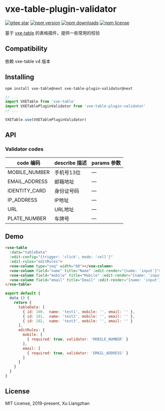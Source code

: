 # vxe-table-plugin-validator

[![gitee star](https://gitee.com/x-extends/vxe-table-plugin-validator/badge/star.svg?theme=dark)](https://gitee.com/x-extends/vxe-table-plugin-validator/stargazers)
[![npm version](https://img.shields.io/npm/v/vxe-table-plugin-validator.svg?style=flat-square)](https://www.npmjs.com/package/vxe-table-plugin-validator)
[![npm downloads](https://img.shields.io/npm/dm/vxe-table-plugin-validator.svg?style=flat-square)](http://npm-stat.com/charts.html?package=vxe-table-plugin-validator)
[![npm license](https://img.shields.io/github/license/mashape/apistatus.svg)](LICENSE)

基于 [vxe-table](https://github.com/x-extends/vxe-table) 的表格插件，提供一些常用的校验

## Compatibility

依赖 vxe-table v4 版本  

## Installing

```shell
npm install vxe-table@next vxe-table-plugin-validator@next
```

```javascript
// ...
import VXETable from 'vxe-table'
import VXETablePluginValidator from 'vxe-table-plugin-validator'
// ...

VXETable.use(VXETablePluginValidator)
```

## API

### Validator codes

| code 编码 | describe 描述 | params 参数 |
|------|------|------|
| MOBILE_NUMBER | 手机号13位 | — |
| EMAIL_ADDRESS  | 邮箱地址 | — |
| IDENTITY_CARD  | 身份证号码 | — |
| IP_ADDRESS  | IP地址 | — |
| URL  | URL地址 | — |
| PLATE_NUMBER  | 车牌号 | — |

## Demo

```html
<vxe-table
  :data="tableData"
  :edit-config="{trigger: 'click', mode: 'cell'}"
  :edit-rules="editRules">
  <vxe-column type="seq" width="60"></vxe-column>
  <vxe-column field="name" title="Name" :edit-render="{name: 'input'}"></vxe-column>
  <vxe-column field="mobile" title="Mobile" :edit-render="{name: 'input'}"></vxe-column>
  <vxe-column field="email" title="Email" :edit-render="{name: 'input'}"></vxe-column>
</vxe-table>
```

```javascript
export default {
  data () {
    return {
      tableData: [
        { id: 100,  name: 'test1', mobile: '', email: '' },
        { id: 101,  name: 'test2', mobile: '', email: '' },
        { id: 102,  name: 'test3', mobile: '', email: '' }
      ],
      editRules: {
        mobile: [
          { required: true, validator: 'MOBILE_NUMBER' }
        ],
        email: [
          { required: true, validator: 'EMAIL_ADDRESS' }
        ]
      }
    }
  }
}
```

## License

MIT License, 2019-present, Xu Liangzhan